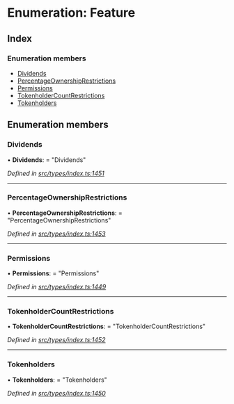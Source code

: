 # Enumeration: Feature

## Index

### Enumeration members

* [Dividends](_types_index_.feature.md#dividends)
* [PercentageOwnershipRestrictions](_types_index_.feature.md#percentageownershiprestrictions)
* [Permissions](_types_index_.feature.md#permissions)
* [TokenholderCountRestrictions](_types_index_.feature.md#tokenholdercountrestrictions)
* [Tokenholders](_types_index_.feature.md#tokenholders)

## Enumeration members

###  Dividends

• **Dividends**: = "Dividends"

*Defined in [src/types/index.ts:1451](https://github.com/PolymathNetwork/polymath-sdk/blob/550676f/src/types/index.ts#L1451)*

___

###  PercentageOwnershipRestrictions

• **PercentageOwnershipRestrictions**: = "PercentageOwnershipRestrictions"

*Defined in [src/types/index.ts:1453](https://github.com/PolymathNetwork/polymath-sdk/blob/550676f/src/types/index.ts#L1453)*

___

###  Permissions

• **Permissions**: = "Permissions"

*Defined in [src/types/index.ts:1449](https://github.com/PolymathNetwork/polymath-sdk/blob/550676f/src/types/index.ts#L1449)*

___

###  TokenholderCountRestrictions

• **TokenholderCountRestrictions**: = "TokenholderCountRestrictions"

*Defined in [src/types/index.ts:1452](https://github.com/PolymathNetwork/polymath-sdk/blob/550676f/src/types/index.ts#L1452)*

___

###  Tokenholders

• **Tokenholders**: = "Tokenholders"

*Defined in [src/types/index.ts:1450](https://github.com/PolymathNetwork/polymath-sdk/blob/550676f/src/types/index.ts#L1450)*
